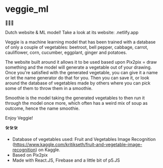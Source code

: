 # veggie_ml

🥕🥕🥕

Dutch website & ML model!
Take a look at its website: .netlify.app

Veggie is a machine learning model that has been trained with a database of only a couple of vegetables: beetroot, bell pepper, cabbage, carrot, cauliflower, corn, cucumber, eggplant, ginger and potatoes.

The website built around it allows it to be used based upon Pix2pix = draw something and the model will generate a vegetable out of your drawing.
Once you're satisfied with the generated vegetable, you can give it a name or let the name generator do that for you. 
Then you can save it, or look around the database of vegetables made by others where you can pick some of them to throw them in a smoothie.

Smoothie is the model taking the generated vegetables to then run it through the model once more, which often has a weird mix of soup as outcome, hence the name smoothie.

Enjoy Veggie!

🛠🛠🛠

- Database of vegetables used: Fruit and Vegetables Image Recognition (https://www.kaggle.com/kritikseth/fruit-and-vegetable-image-recognition) on Kaggle.
- Based on Pix2pix
- Made with React.JS, Firebase and a little bit of p5.JS
